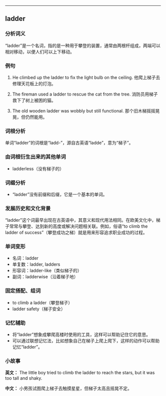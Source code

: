 
---------------
## ladder
### 分析词义
“ladder”是一个名词，指的是一种用于攀登的装置，通常由两根杆组成，两端可以相对移动，以便人们可以上下移动。

### 例句
1. He climbed up the ladder to fix the light bulb on the ceiling.
   他爬上梯子去修理天花板上的灯泡。

2. The fireman used a ladder to rescue the cat from the tree.
   消防员用梯子救下了树上被困的猫。

3. The old wooden ladder was wobbly but still functional.
   那个旧木梯摇摇晃晃，但仍然能用。

### 词根分析
单词“ladder”的词根是“ladd-”，源自古英语“ladde”，意为“梯子”。

### 由词根衍生出来的其他单词
- ladderless（没有梯子的）

### 词缀分析
- “ladder”没有前缀和后缀，它是一个基本的单词。

### 发展历史和文化背景
“ladder”这个词最早出现在古英语中，其意义和现代用法相同。在欧美文化中，梯子常常与攀登、达到新的高度或解决问题相关联。例如，俗语“to climb the ladder of success”（攀登成功之梯）就是用来形容追求职业成功的过程。

### 单词变形
- 名词：ladder
- 单复数：ladder, ladders
- 形容词：ladder-like（类似梯子的）
- 副词：ladderwise（沿着梯子地）

### 固定搭配、组词
- to climb a ladder（攀登梯子）
- ladder safety（梯子安全）

### 记忆辅助
- 将“ladder”想象成攀爬高楼时使用的工具，这样可以帮助记住它的意思。
- 可以通过联想记忆法，比如想象自己在梯子上爬上爬下，这样的动作可以帮助记忆“ladder”。

### 小故事
**英文：** The little boy tried to climb the ladder to reach the stars, but it was too tall and shaky.

**中文：** 小男孩试图爬上梯子去触摸星星，但梯子太高且摇晃不定。

